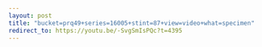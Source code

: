 ```yaml
---
layout: post
title: "bucket=prq49+series=16005+stint=87+view=video+what=specimen"
redirect_to: https://youtu.be/-SvgSmIsPQc?t=4395
---
```

